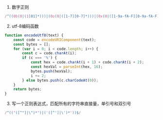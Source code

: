 1. 数字正则
```javascript
/^((0b(0|(1[01]*)))|(0o(0|([1-7][0-7]*)))|(0x(0|([1-9a-fA-F][0-9a-fA-F]*)))|(0|([1-9][0-9]*))\.?([0-9]*(([eE][\+-]?)?(0|([1-9][0-9]*)))?))$/
```
2. utf-8编码函数
```javascript
function encodeUtf8(text) {
    const code = encodeURIComponent(text);
    const bytes = [];
    for (var i = 0; i < code.length; i++) {
        const c = code.charAt(i);
        if (c === '%') {
            const hex = code.charAt(i + 1) + code.charAt(i + 2);
            const hexVal = parseInt(hex, 16);
            bytes.push(hexVal);
            i += 2;
        } else bytes.push(c.charCodeAt(0));
    }
    return bytes;
}
```
3. 写一个正则表达式，匹配所有的字符串直接量，单引号和双引号

```javascript
/^(("([^"]|\")*")|('([^']|\')*'))$/
```
